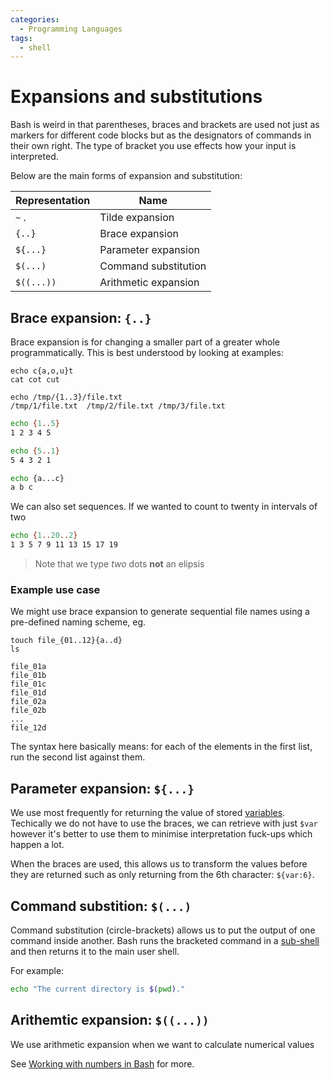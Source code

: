 ```yaml
---
categories:
  - Programming Languages
tags:
  - shell
---
```


# Expansions and substitutions

Bash is weird in that parentheses, braces and brackets are used not just as markers for different code blocks but as the designators of commands in their own right. The type of bracket you use effects how your input is interpreted.

Below are the main forms of expansion and substitution:

| Representation | Name                 |
| -------------- | -------------------- |
| `~` .          | Tilde expansion      |
| `{..}`         | Brace expansion      |
| `${...}`       | Parameter expansion  |
| `$(...)`       | Command substitution |
| `$((...))`     | Arithmetic expansion |

## Brace expansion: `{..}`

Brace expansion is for changing a smaller part of a greater whole programmatically. This is best understood by looking at examples:

```
echo c{a,o,u}t
cat cot cut
```

```
echo /tmp/{1..3}/file.txt
/tmp/1/file.txt  /tmp/2/file.txt /tmp/3/file.txt
```

```bash
echo {1..5}
1 2 3 4 5

echo {5..1}
5 4 3 2 1

echo {a...c}
a b c
```

We can also set sequences. If we wanted to count to twenty in intervals of two

```bash
echo {1..20..2}
1 3 5 7 9 11 13 15 17 19
```

> Note that we type _two_ dots **not** an elipsis

### Example use case

We might use brace expansion to generate sequential file names using a pre-defined naming scheme, eg.

```
touch file_{01..12}{a..d}
ls

file_01a
file_01b
file_01c
file_01d
file_02a
file_02b
...
file_12d
```

The syntax here basically means: for each of the elements in the first list, run the second list against them.

## Parameter expansion: `${...}`

We use most frequently for returning the value of stored [variables](/Programming_Languages/Shell/Variables_and_data_types.md). Techically we do not have to use the braces, we can retrieve with just `$var` however it's better to use them to minimise interpretation fuck-ups which happen a lot.

When the braces are used, this allows us to transform the values before they are returned such as only returning from the 6th character: `${var:6}`.

## Command substition: `$(...)`

Command substitution (circle-brackets) allows us to put the output of one command inside another. Bash runs the bracketed command in a [sub-shell](/Programming_Languages/Shell/Shell_sessions.md) and then returns it to the main user shell.

For example:

```bash
echo "The current directory is $(pwd)."
```

## Arithemtic expansion: `$((...))`

We use arithmetic expansion when we want to calculate numerical values

See [Working with numbers in Bash](/Programming_Languages/Shell/Working_with_numbers_in_Bash.md) for more.
